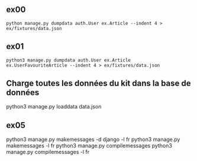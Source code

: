 
## ex00
```
python manage.py dumpdata auth.User ex.Article --indent 4 > ex/fixtures/data.json
```

## ex01
```
python3 manage.py dumpdata auth.User ex.Article ex.UserFavouriteArticle --indent 4 > ex/fixtures/data.json
```

## Charge toutes les données du kit dans la base de données
python3 manage.py loaddata data.json


## ex05
python3 manage.py makemessages -d django -l fr
python3 manage.py makemessages -l fr
python3 manage.py compilemessages
python3 manage.py compilemessages -l fr
